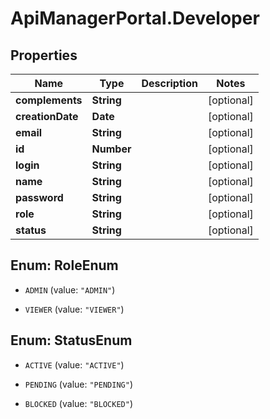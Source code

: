 # ApiManagerPortal.Developer

## Properties
Name | Type | Description | Notes
------------ | ------------- | ------------- | -------------
**complements** | **String** |  | [optional] 
**creationDate** | **Date** |  | [optional] 
**email** | **String** |  | [optional] 
**id** | **Number** |  | [optional] 
**login** | **String** |  | [optional] 
**name** | **String** |  | [optional] 
**password** | **String** |  | [optional] 
**role** | **String** |  | [optional] 
**status** | **String** |  | [optional] 


<a name="RoleEnum"></a>
## Enum: RoleEnum


* `ADMIN` (value: `"ADMIN"`)

* `VIEWER` (value: `"VIEWER"`)




<a name="StatusEnum"></a>
## Enum: StatusEnum


* `ACTIVE` (value: `"ACTIVE"`)

* `PENDING` (value: `"PENDING"`)

* `BLOCKED` (value: `"BLOCKED"`)




